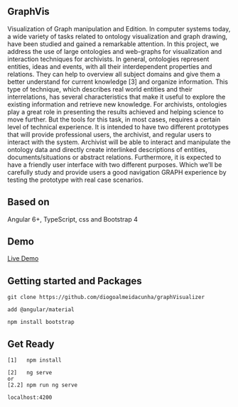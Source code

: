 
## GraphVis
Visualization of Graph manipulation and Edition. In computer systems today, a wide variety of tasks related to ontology visualization and graph drawing, have been studied and gained a remarkable attention. In this project, we address the use of large ontologies and web-graphs for visualization and interaction techniques for archivists. In general, ontologies represent entities, ideas and events, with all their interdependent properties and relations. They can help to overview all subject domains and give them a better understand for current knowledge [3] and organize information. This type of technique, which describes real world entities and their interrelations, has several characteristics that make it useful to explore the
existing information and retrieve new knowledge. For archivists, ontologies play a great role in
presenting the results achieved and helping science to move further. But the tools for this task, in
most cases, requires a certain level of technical experience. It is intended to have two different prototypes that will provide professional users, the archivist, and regular users to interact with the system. Archivist will be able to interact and manipulate the ontology data and directly create interlinked descriptions of entities, documents/situations or abstract relations. Furthermore, it is expected to have a friendly user interface with two different purposes. Which we’ll be carefully study and provide users a good navigation GRAPH experience by testing the prototype with real case scenarios.


## Based on
Angular 6+, TypeScript, css and Bootstrap 4

## Demo

[Live Demo](...)

## Getting started and Packages
```
git clone https://github.com/diogoalmeidacunha/graphVisualizer

add @angular/material

npm install bootstrap
```
## Get Ready
```
[1]   npm install

[2]   ng serve 
or
[2.2] npm run ng serve

localhost:4200
```
